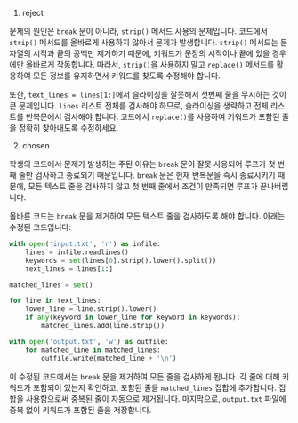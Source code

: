1. reject

문제의 원인은 `break` 문이 아니라, `strip()` 메서드 사용의 문제입니다. 코드에서 `strip()` 메서드를 올바르게 사용하지 않아서 문제가 발생합니다. `strip()` 메서드는 문자열의 시작과 끝의 공백만 제거하기 때문에, 키워드가 문장의 시작이나 끝에 있을 경우에만 올바르게 작동합니다. 따라서, `strip()`을 사용하지 말고 `replace()` 메서드를 활용하여 모든 정보를 유지하면서 키워드를 찾도록 수정해야 합니다. 

또한, `text_lines = lines[1:]`에서 슬라이싱을 잘못해서 첫번째 줄을 무시하는 것이 큰 문제입니다. `lines` 리스트 전체를 검사해야 하므로, 슬라이싱을 생략하고 전체 리스트를 반복문에서 검사해야 합니다. 코드에서 `replace()`를 사용하여 키워드가 포함된 줄을 정확히 찾아내도록 수정하세요.

2. chosen

학생의 코드에서 문제가 발생하는 주된 이유는 `break` 문이 잘못 사용되어 루프가 첫 번째 줄만 검사하고 종료되기 때문입니다. `break` 문은 현재 반복문을 즉시 종료시키기 때문에, 모든 텍스트 줄을 검사하지 않고 첫 번째 줄에서 조건이 만족되면 루프가 끝나버립니다.

올바른 코드는 `break` 문을 제거하여 모든 텍스트 줄을 검사하도록 해야 합니다. 아래는 수정된 코드입니다:

```python
with open('input.txt', 'r') as infile:
    lines = infile.readlines()
    keywords = set(lines[0].strip().lower().split())
    text_lines = lines[1:]

matched_lines = set()

for line in text_lines:
    lower_line = line.strip().lower()
    if any(keyword in lower_line for keyword in keywords):
        matched_lines.add(line.strip())

with open('output.txt', 'w') as outfile:
    for matched_line in matched_lines:
        outfile.write(matched_line + '\n')
```

이 수정된 코드에서는 `break` 문을 제거하여 모든 줄을 검사하게 됩니다. 각 줄에 대해 키워드가 포함되어 있는지 확인하고, 포함된 줄을 `matched_lines` 집합에 추가합니다. 집합을 사용함으로써 중복된 줄이 자동으로 제거됩니다. 마지막으로, `output.txt` 파일에 중복 없이 키워드가 포함된 줄을 저장합니다.
